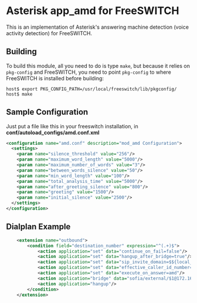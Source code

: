 Asterisk app_amd for FreeSWITCH
===============================

This is an implementation of Asterisk's answering machine detection (voice
activity detection) for FreeSWITCH.

Building
--------

To build this module, all you need to do is type `make`, but because it relies
on `pkg-config` and FreeSWITCH, you need to point `pkg-config` to where
FreeSWITCH is installed before building:

```
host$ export PKG_CONFIG_PATH=/usr/local/freeswitch/lib/pkgconfig/
host$ make
```

Sample Configuration
--------------------
Just put a file like this in your freeswitch installation, in **conf/autoload_configs/amd.conf.xml**
```xml
<configuration name="amd.conf" description="mod_amd Configuration">
  <settings>
    <param name="silence_threshold" value="256"/>
    <param name="maximum_word_length" value="5000"/>
    <param name="maximum_number_of_words" value="3"/>
    <param name="between_words_silence" value="50"/>
    <param name="min_word_length" value="100"/>
    <param name="total_analysis_time" value="5000"/>
    <param name="after_greeting_silence" value="800"/>
    <param name="greeting" value="1500"/>
    <param name="initial_silence" value="2500"/>
  </settings>
</configuration>
```
Dialplan Example
--------------------
```xml
    <extension name="outbound">
        <condition field="destination_number" expression="^(.+)$">
            <action application="set" data="continue_on_fail=false"/>
            <action application="set" data="hangup_after_bridge=true"/>
            <action application="set" data="sip_invite_domain=$${local_ip_v4}"/>
            <action application="set" data="effective_caller_id_number=XXXXXXXXX"/>
            <action application="set" data="execute_on_answer=amd"/>
            <action application="bridge" data="sofia/external/$1@172.16.134.140:5080"/>
            <action application="hangup"/>
        </condition>
    </extension>
```
